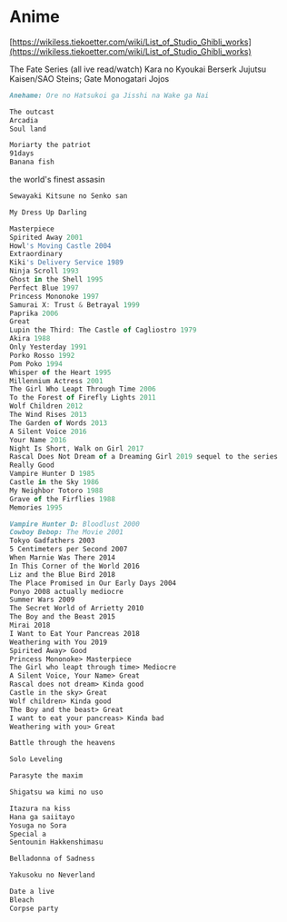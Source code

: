 # Anime

[https://wikiless.tiekoetter.com/wiki/List_of_Studio_Ghibli_works](https://wikiless.tiekoetter.com/wiki/List_of_Studio_Ghibli_works)

The Fate Series (all ive read/watch)
Kara no Kyoukai
Berserk
Jujutsu Kaisen/SAO
Steins; Gate
Monogatari
Jojos

```markdown
Anehame: Ore no Hatsukoi ga Jisshi na Wake ga Nai
```

```markdown
The outcast
Arcadia
Soul land
```

```markdown
Moriarty the patriot
91days
Banana fish
```

the world's finest assasin

```markdown
Sewayaki Kitsune no Senko san
```

```markdown
My Dress Up Darling
```

```jsx
Masterpiece
Spirited Away 2001
Howl's Moving Castle 2004
Extraordinary
Kiki's Delivery Service 1989
Ninja Scroll 1993
Ghost in the Shell 1995
Perfect Blue 1997
Princess Mononoke 1997
Samurai X: Trust & Betrayal 1999
Paprika 2006
Great
Lupin the Third: The Castle of Cagliostro 1979
Akira 1988
Only Yesterday 1991
Porko Rosso 1992
Pom Poko 1994
Whisper of the Heart 1995
Millennium Actress 2001
The Girl Who Leapt Through Time 2006
To the Forest of Firefly Lights 2011
Wolf Children 2012
The Wind Rises 2013
The Garden of Words 2013
A Silent Voice 2016
Your Name 2016
Night Is Short, Walk on Girl 2017
Rascal Does Not Dream of a Dreaming Girl 2019 sequel to the series
Really Good
Vampire Hunter D 1985
Castle in the Sky 1986
My Neighbor Totoro 1988
Grave of the Firflies 1988
Memories 1995
```

```markdown
Vampire Hunter D: Bloodlust 2000
Cowboy Bebop: The Movie 2001
Tokyo Gadfathers 2003
5 Centimeters per Second 2007
When Marnie Was There 2014
In This Corner of the World 2016
Liz and the Blue Bird 2018
The Place Promised in Our Early Days 2004
Ponyo 2008 actually mediocre
Summer Wars 2009
The Secret World of Arrietty 2010
The Boy and the Beast 2015
Mirai 2018
I Want to Eat Your Pancreas 2018
Weathering with You 2019
Spirited Away> Good
Princess Mononoke> Masterpiece
The Girl who leapt through time> Mediocre
A Silent Voice, Your Name> Great
Rascal does not dream> Kinda good
Castle in the sky> Great
Wolf children> Kinda good
The Boy and the beast> Great
I want to eat your pancreas> Kinda bad
Weathering with you> Great
```

```markdown
Battle through the heavens
```

```markdown
Solo Leveling
```

```markdown
Parasyte the maxim
```

```markdown
Shigatsu wa kimi no uso
```

```markdown
Itazura na kiss
Hana ga saiitayo
Yosuga no Sora
Special a
Sentounin Hakkenshimasu
```

```markdown
Belladonna of Sadness
```

```markdown
Yakusoku no Neverland
```

```markdown
Date a live
Bleach
Corpse party
```